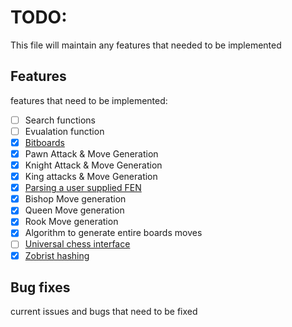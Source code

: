 # TODO:

This file will maintain any features that needed to be implemented

## Features

features that need to be implemented:

- [ ] Search functions
- [ ] Evualation function
- [X] [Bitboards](https://www.chessprogramming.org/Bitboards)
- [X] Pawn Attack & Move Generation
- [X] Knight Attack & Move Generation
- [X] King attacks & Move Generation 
- [X] [Parsing a user supplied FEN](https://www.chessprogramming.org/Forsyth-Edwards_Notation)
- [X] Bishop Move generation
- [X] Queen Move generation
- [X] Rook Move generation
- [X] Algorithm to generate entire boards moves
- [ ] [Universal chess interface](https://www.chessprogramming.org/UCI)
- [X] [Zobrist hashing](https://www.chessprogramming.org/Zobrist_Hashing)

## Bug fixes

current issues and bugs that need to be fixed
